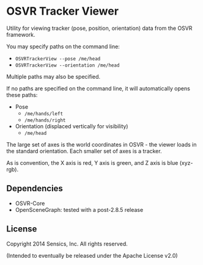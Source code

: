 # OSVR Tracker Viewer

Utility for viewing tracker (pose, position, orientation) data from the OSVR framework.

You may specify paths on the command line:

- `OSVRTrackerView --pose /me/head`
- `OSVRTrackerView --orientation /me/head`

Multiple paths may also be specified.

If no paths are specified on the command line, it will automatically opens these paths:

- Pose
	- `/me/hands/left`
	- `/me/hands/right`
- Orientation (displaced vertically for visibility)
	- `/me/head`

The large set of axes is the world coordinates in OSVR - the viewer loads in the standard orientation. Each smaller set of axes is a tracker.

As is convention, the X axis is red, Y axis is green, and Z axis is blue (xyz-rgb).

## Dependencies

- OSVR-Core
- OpenSceneGraph: tested with a post-2.8.5 release

## License

Copyright 2014 Sensics, Inc. All rights reserved.

(Intended to eventually be released under the Apache License v2.0)

